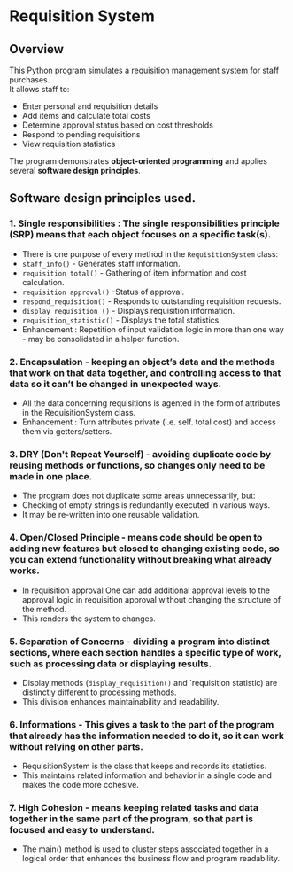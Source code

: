 # Requisition System

##  Overview
This Python program simulates a requisition management system for staff purchases.  
It allows staff to:
- Enter personal and requisition details
- Add items and calculate total costs
- Determine approval status based on cost thresholds
- Respond to pending requisitions
- View requisition statistics

The program demonstrates **object-oriented programming** and applies several **software design principles**.


## Software design principles  used.

### 1. Single responsibilities : The single responsibilities principle (SRP) means that each object focuses on a specific task(s).

- There is one purpose of every method in the `RequisitionSystem` class:
- `staff_info()` - Generates staff information.
- `requisition total()` - Gathering of item information and cost calculation.
- `requisition approval()` -Status of approval.
- `respond_requisition()` - Responds to outstanding requisition requests.
- `display requisition ()` - Displays requisition information.
- `requisition_statistic()` - Displays the total statistics.
- Enhancement : Repetition of input validation logic in more than one way - may be consolidated in a helper function.
  

### 2. **Encapsulation -  keeping an object’s data and the methods that work on that data together, and controlling access to that data so it can’t be changed in unexpected ways.**

- All the data concerning requisitions is agented in the form of attributes in the RequisitionSystem class.
- Enhancement : Turn attributes private (i.e. self. total cost) and access them via getters/setters.


### 3. **DRY (Don't Repeat Yourself) - avoiding duplicate code by reusing methods or functions, so changes only need to be made in one place.**

- The program does not duplicate some areas unnecessarily, but:
- Checking of empty strings is redundantly executed in various ways.
- It may be re-written into one reusable validation.

### 4. **Open/Closed Principle - means code should be open to adding new features but closed to changing existing code, so you can extend functionality without breaking what already works.**

- In requisition approval One can add additional approval levels to the approval logic in requisition approval without changing the structure of the method.
- This renders the system to changes.


### 5. **Separation of Concerns - dividing a program into distinct sections, where each section handles a specific type of work, such as processing data or displaying results.**

- Display methods (`display_requisition()` and `requisition statistic) are distinctly different to processing methods.
- This division enhances maintainability and readability.


### 6. **Informations - This gives a task to the part of the program that already has the information needed to do it, so it can work without relying on other parts.**

- RequisitionSystem is the class that keeps and records its statistics.
- This maintains related information and behavior in a single code and makes the code more cohesive.


### 7. **High Cohesion - means keeping related tasks and data together in the same part of the program, so that part is focused and easy to understand.**

- The main() method is used to cluster steps associated together in a logical order that enhances the business flow and program readability.




